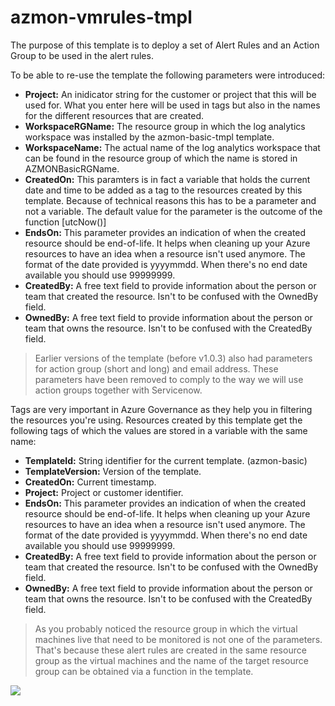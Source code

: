# azmon-vmrules-tmpl

The purpose of this template is to deploy a set of Alert Rules and an Action Group to be used in the alert rules.

To be able to re-use the template the following parameters were introduced:

- **Project:** An inidicator string for the customer or project that this will be used for. What you enter here will be used in tags but also in the names for the different resources that are created.
- **WorkspaceRGName:** The resource group in which the log analytics workspace was installed by the azmon-basic-tmpl template.
- **WorkspaceName:** The actual name of the log analytics workspace that can be found in the resource group of which the name is stored in AZMONBasicRGName.
- **CreatedOn:** This paramters is in fact a variable that holds the current date and time to be added as a tag to the resources created by this template. Because of technical reasons this has to be a parameter and not a variable. The default value for the parameter is the outcome of the function [utcNow()]
- **EndsOn:** This parameter provides an indication of when the created resource should be end-of-life. It helps when cleaning up your Azure resources to have an idea when a resource isn't used anymore. The format of the date provided is yyyymmdd. When there's no end date available you should use 99999999.
- **CreatedBy:** A free text field to provide information about the person or team that created the resource. Isn't to be confused with the OwnedBy field.
- **OwnedBy:** A free text field to provide information about the person or team that owns the resource. Isn't to be confused with the CreatedBy field.

> Earlier versions of the template (before v1.0.3) also had parameters for action group (short and long) and email address. These parameters have been removed to comply to the way we will use action groups together with Servicenow.

Tags are very important in Azure Governance as they help you in filtering the resources you're using. Resources created by this template get the following tags of which the values are stored in a variable with the same name:

- **TemplateId:** String identifier for the current template. (azmon-basic)
- **TemplateVersion:** Version of the template.
- **CreatedOn:** Current timestamp.
- **Project:** Project or customer identifier.
- **EndsOn:** This parameter provides an indication of when the created resource should be end-of-life. It helps when cleaning up your Azure resources to have an idea when a resource isn't used anymore. The format of the date provided is yyyymmdd. When there's no end date available you should use 99999999.
- **CreatedBy:** A free text field to provide information about the person or team that created the resource. Isn't to be confused with the OwnedBy field.
- **OwnedBy:** A free text field to provide information about the person or team that owns the resource. Isn't to be confused with the CreatedBy field.

> As you probably noticed the resource group in which the virtual machines live that need to be monitored is not one of the parameters. That's because these alert rules are created in the same resource group as the virtual machines and the name of the target resource group can be obtained via a function in the template.

<a href="https://portal.azure.com/#create/Microsoft.Template/uri/https%3A%2F%2Fraw.githubusercontent.com%2Fmydur%2FARMtemplates%2Fmaster%2Fazmon-vmrules-tmpl%2F%5Fworking%2Ftemplate.json" target="_blank">
<img src="http://azuredeploy.net/deploybutton.png"/>
</a><br />

